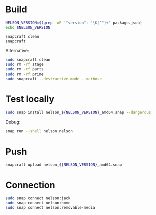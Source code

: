 # Build

```bash
NELSON_VERSION=$(grep -oP '"version": "\K[^"]+' package.json)
echo $NELSON_VERSION
```

```bash
snapcraft clean
snapcraft
```

Alternative:

```bash
sudo snapcraft clean
sudo rm -rf stage
sudo rm -rf parts
sudo rm -rf prime
sudo snapcraft --destructive-mode --verbose
```

# Test locally

```bash
sudo snap install nelson_${NELSON_VERSION}_amd64.snap --dangerous
```

Debug:

```bash
snap run --shell nelson.nelson
```

# Push

```bash
snapcraft upload nelson_${NELSON_VERSION}_amd64.snap
```

# Connection

```bash
sudo snap connect nelson:jack
sudo snap connect nelson:home
sudo snap connect nelson:removable-media
```
